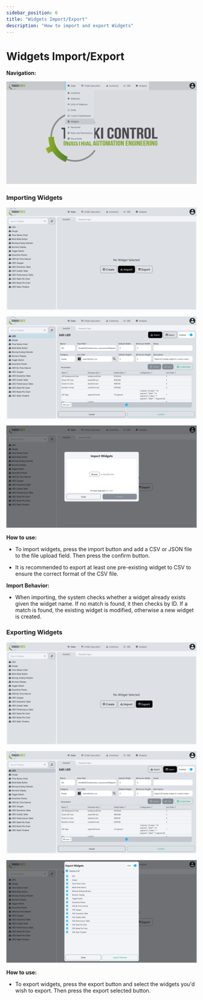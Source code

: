 ```yaml
---
sidebar_position: 6
title: "Widgets Import/Export"
description: "How to import and export Widgets"
---
```


# Widgets Import/Export

**Navigation:**

![Navigation menu showing the Widgets selection in the core module](./images/widgets-navigation.png)

### Importing Widgets

![Widgets Page with the import button highlighted on the default page](./images/import-widgets-button-1.png)

![Widgets Page with the import button highlighted when editing a widget](./images/import-widgets-button-2.png)

![Widgets Page with an import menu popup](./images/import-widgets-popup.png)

**How to use:**

- To import widgets, press the import button and add a CSV or JSON file to the file upload field. Then press the confirm button.

- It is recommended to export at least one pre-existing widget to CSV to ensure the correct format of the CSV file.

**Import Behavior:**

- When importing, the system checks whether a widget already exists given the widget name. If no match is found, it then checks by ID. If a match is found, the existing widget is modified, otherwise a new widget is created.

### Exporting Widgets

![Widgets Page with the export button highlighted on the default page](./images/export-widgets-button-1.png)

![Widgets Page with the export button highlighted when editing a widget](./images/export-widgets-button-2.png)

![Widgets Page with an export menu popup](./images/export-widgets-popup.png)

**How to use:**

- To export widgets, press the export button and select the widgets you'd wish to export. Then press the export selected button.